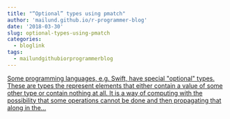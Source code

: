 ```yaml
---
title: "“Optional” types using pmatch"
author: 'mailund.github.io/r-programmer-blog'
date: '2018-03-30'
slug: optional-types-using-pmatch
categories:
  - bloglink
tags:
  - mailundgithubiorprogrammerblog
---
```


[Some programming languages, e.g. Swift, have special "optional" types. These are types the represent elements that either contain a value of some other type or contain nothing at all. It is a way of computing with the possibility that some operations cannot be done and then propagating that along in the...<click to read more>](https://mailund.github.io/r-programmer-blog/2018/03/30/optional-types-using-pmatch/)


